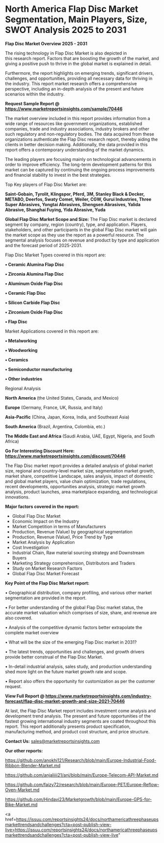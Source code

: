 # North America Flap Disc Market Segmentation, Main Players, Size, SWOT Analysis 2025 to 2031

<Strong> Flap Disc Market Overview 2025 - 2031</strong>

The rising technology in Flap Disc Market is also depicted in this research report. Factors that are boosting the growth of the market, and giving a positive push to thrive in the global market is explained in detail.

Furthermore, the report highlights on emerging trends, significant drivers, challenges, and opportunities, providing all necessary data for thriving in the industry. This report market research offers a comprehensive perspective, including an in-depth analysis of the present and future scenarios within the industry.

<strong>Request Sample Report @ <a href=https://www.marketreportsinsights.com/sample/70446>https://www.marketreportsinsights.com/sample/70446</a></strong>

The market overview included in this report provides information from a wide range of resources like government organizations, established companies, trade and industry associations, industry brokers and other such regulatory and non-regulatory bodies. The data acquired from these organizations authenticate the Flap Disc research report, thereby aiding the clients in better decision making. Additionally, the data provided in this report offers a contemporary understanding of the market dynamics.

The leading players are focusing mainly on technological advancements in order to improve efficiency. The long-term development patterns for this market can be captured by continuing the ongoing process improvements and financial stability to invest in the best strategies.

Top Key players of Flap Disc Market are:

<strong>Saint-Gobain, Tyrolit, Klingspor, Pferd, 3M, Stanley Black & Decker, METABO, Deerfos, Swaty Comet, Weiler, CGW, Gurui Industries, Three Super Abrasives, Yongtai Abrasives, Shengsen Abrasives, Yalida Abrasive, Shanghai Fuying, Yida Abrasive, Yuda</strong>

<strong><b>Global Flap Disc Market Scope and Size:</b></strong>
The Flap Disc market is declared segment by company, region (country), type, and application. Players, stakeholders, and other participants in the global Flap Disc market will gain the market scope as they use the report as a powerful resource. The segmental analysis focuses on revenue and product by type and application and the forecast period of 2025-2031.

Flap Disc Market Types covered in this report are:

<strong>• Ceramic Alumina Flap Disc

• Zirconia Alumina Flap Disc

• Aluminum Oxide Flap Disc

• Ceramic Flap Disc

• Silicon Carbide Flap Disc

• Zirconium Oxide Flap Disc

• Flap Disc</strong>

Market Applications covered in this report are:

<strong>• Metalworking

• Woodworking

• Ceramics

• Semiconductor manufacturing

• Other industries</strong> 

Regional Analysis

<strong>North America</strong> (the United States, Canada, and Mexico)

<strong>Europe</strong> (Germany, France, UK, Russia, and Italy)

<strong>Asia-Pacific</strong> (China, Japan, Korea, India, and Southeast Asia)

<strong>South America</strong> (Brazil, Argentina, Colombia, etc.)

<strong>The Middle East and Africa</strong> (Saudi Arabia, UAE, Egypt, Nigeria, and South Africa)

<strong>Go For Interesting Discount Here: <a href=https://www.marketreportsinsights.com/discount/70446>https://www.marketreportsinsights.com/discount/70446</a></strong>

The Flap Disc market report provides a detailed analysis of global market size, regional and country-level market size, segmentation market growth, market share, competitive Landscape, sales analysis, impact of domestic and global market players, value chain optimization, trade regulations, recent developments, opportunities analysis, strategic market growth analysis, product launches, area marketplace expanding, and technological innovations.

<strong><b>Major factors covered in the report:</b></strong>
<ul>
  <li>Global Flap Disc Market </li>
  <li>Economic Impact on the Industry</li>
  <li>Market Competition in terms of Manufacturers</li>
  <li>Production, Revenue (Value) by geographical segmentation</li>
  <li>Production, Revenue (Value), Price Trend by Type</li>
  <li>Market Analysis by Application</li>
  <li>Cost Investigation</li>
  <li>Industrial Chain, Raw material sourcing strategy and Downstream Buyers</li>
  <li>Marketing Strategy comprehension, Distributors and Traders</li>
  <li>Study on Market Research Factors</li>
  <li>Global Flap Disc Market Forecast</li>
</ul>

<strong><b>Key Point of the Flap Disc Market report:</b></strong>

• Geographical distribution, company profiling, and various other market segmentation are provided in the report.

• For better understanding of the global Flap Disc market status, the accurate market valuation which comprises of size, share, and revenue are also covered.

• Analysis of the competitive dynamic factors better extrapolate the complete market overview

• What will be the size of the emerging Flap Disc market in 2031?

• The latest trends, opportunities and challenges, and growth drivers provide better construal of the Flap Disc Market.

• In-detail industrial analysis, sales study, and production understanding shed more light on the future market growth rate and scope.

• Report also offers the opportunity for customization as per the customer request.

<strong><b>View Full Report @ <a href=https://www.marketreportsinsights.com/industry-forecast/flap-disc-market-growth-and-size-2021-70446>https://www.marketreportsinsights.com/industry-forecast/flap-disc-market-growth-and-size-2021-70446</a></b></strong>


At last, the Flap Disc Market report includes investment come analysis and development trend analysis. The present and future opportunities of the fastest growing international industry segments are coated throughout this report. This report additionally presents product specification, manufacturing method, and product cost structure, and price structure.

<strong>Contact Us:</strong>
sales@marketreportsinsights.com

<strong>Our other reports:</strong>

<a href=https://github.com/anokhi121/Research/blob/main/Europe-Industrial-Food-Ribbon-Blender-Market.md>https://github.com/anokhi121/Research/blob/main/Europe-Industrial-Food-Ribbon-Blender-Market.md</a>

<a href=https://github.com/anjaliiii21/anj/blob/main/Europe-Telecom-API-Market.md>https://github.com/anjaliiii21/anj/blob/main/Europe-Telecom-API-Market.md</a>

<a href=https://github.com/faizy72/research/blob/main/Europe-PET/Europe-Reflow-Oven-Market.md>https://github.com/faizy72/research/blob/main/Europe-PET/Europe-Reflow-Oven-Market.md</a>

<a href=https://github.com/Hindavi23/Marketgrowth/blob/main/Europe-GPS-for-Bike-Market.md>https://github.com/Hindavi23/Marketgrowth/blob/main/Europe-GPS-for-Bike-Market.md</a>

<a href=https://issuu.com/reportsinsights24/docs/northamericathreephaseupsmarkettrendsandchallenges?cta=post-publish-view-live>https://issuu.com/reportsinsights24/docs/northamericathreephaseupsmarkettrendsandchallenges?cta=post-publish-view-live</a>"
